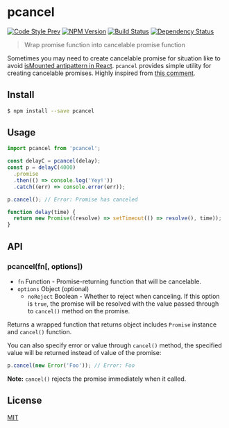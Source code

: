 # pcancel

[![Code Style Prev](https://img.shields.io/badge/code%20style-prev-32c8fc.svg?style=flat-square)](https://github.com/preco21/eslint-config-prev)
[![NPM Version](https://img.shields.io/npm/v/pcancel.svg?style=flat-square)](https://www.npmjs.com/package/pcancel)
[![Build Status](https://img.shields.io/travis/preco21/pcancel/master.svg?style=flat-square)](https://travis-ci.org/preco21/pcancel)
[![Dependency Status](https://dependencyci.com/github/preco21/pcancel/badge?style=flat-square)](https://dependencyci.com/github/preco21/pcancel)

> Wrap promise function into cancelable promise function

Sometimes you may need to create cancelable promise for situation like to avoid [isMounted antipattern in React](https://facebook.github.io/react/blog/2015/12/16/ismounted-antipattern.html). `pcancel` provides simple utility for creating cancelable promises. Highly inspired from [this comment](https://github.com/facebook/react/issues/5465#issuecomment-157888325).

## Install

```bash
$ npm install --save pcancel
```

## Usage

```javascript
import pcancel from 'pcancel';

const delayC = pcancel(delay);
const p = delayC(4000)
  .promise
  .then(() => console.log('Yey!'))
  .catch((err) => console.error(err));

p.cancel(); // Error: Promise has canceled

function delay(time) {
  return new Promise((resolve) => setTimeout(() => resolve(), time));
}
```

## API

### pcancel(fn[, options])

* `fn` Function - Promise-returning function that will be cancelable.
* `options` Object (optional)
  * `noReject` Boolean - Whether to reject when canceling. If this option is `true`, the promise will be resolved with the value passed through to `cancel()` method on the promise.

Returns a wrapped function that returns object includes `Promise` instance and `cancel()` function.

You can also specify error or value through `cancel()` method, the specified value will be returned instead of value of the promise:

```javascript
p.cancel(new Error('Foo')); // Error: Foo
```

**Note:** `cancel()` rejects the promise immediately when it called.

## License

[MIT](https://preco.mit-license.org/)
